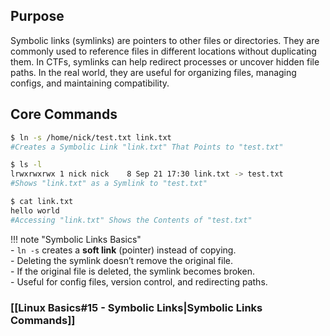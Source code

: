 ## Purpose
Symbolic links (symlinks) are pointers to other files or directories. They are commonly used to reference files in different locations without duplicating them. In CTFs, symlinks can help redirect processes or uncover hidden file paths. In the real world, they are useful for organizing files, managing configs, and maintaining compatibility.

## Core Commands
```bash
$ ln -s /home/nick/test.txt link.txt
#Creates a Symbolic Link "link.txt" That Points to "test.txt"

$ ls -l
lrwxrwxrwx 1 nick nick    8 Sep 21 17:30 link.txt -> test.txt
#Shows "link.txt" as a Symlink to "test.txt"

$ cat link.txt
hello world
#Accessing "link.txt" Shows the Contents of "test.txt"
```

!!! note "Symbolic Links Basics"  
	- `ln -s` creates a **soft link** (pointer) instead of copying.  
	- Deleting the symlink doesn’t remove the original file.  
	- If the original file is deleted, the symlink becomes broken.  
	- Useful for config files, version control, and redirecting paths.

### [[Linux Basics#15 - Symbolic Links|Symbolic Links Commands]]
